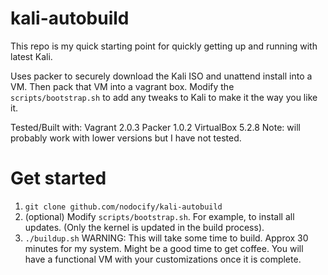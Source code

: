# kali-autobuild

This repo is my quick starting point for quickly getting up and running with latest Kali.

Uses packer to securely download the Kali ISO and unattend install into a VM. Then pack that VM into a vagrant box.
Modify the `scripts/bootstrap.sh` to add any tweaks to Kali to make it the way you like it.

Tested/Built with:
Vagrant 2.0.3
Packer 1.0.2
VirtualBox 5.2.8
Note: will probably work with lower versions but I have not tested.

# Get started
1. `git clone github.com/nodocify/kali-autobuild`
2. (optional) Modify `scripts/bootstrap.sh`. For example, to install all updates. (Only the kernel is updated in the build process).
3. `./buildup.sh`
WARNING: This will take some time to build. Approx 30 minutes for my system. Might be a good time to get coffee.
You will have a functional VM with your customizations once it is complete.
